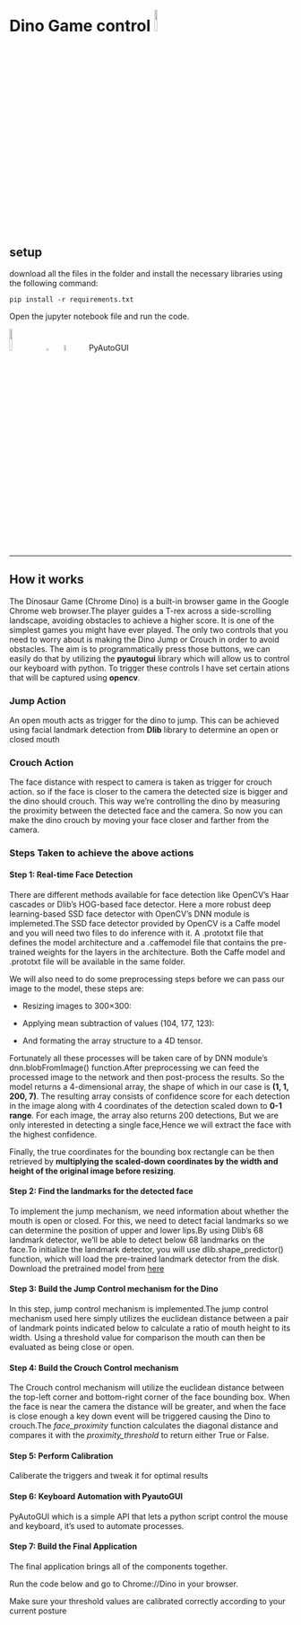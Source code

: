 # Dino Game control <img src="https://upload.wikimedia.org/wikipedia/commons/f/f0/Chromium_T-Rex-error-offline.png" width="10%" height="10%" />


## setup

download all the files in the folder and install the necessary libraries using the following command:

`pip install -r requirements.txt`

Open the jupyter notebook file and run the code.

<img src="https://brandslogos.com/wp-content/uploads/images/large/python-logo-1.png" width="10%" height="10%" />&nbsp;&nbsp;&nbsp;&nbsp;<img src="https://opencv.org/wp-content/uploads/2020/07/cropped-OpenCV_logo_white_600x.png" width="3%" height="3%" />&nbsp;&nbsp;&nbsp;&nbsp;<img src="https://upload.wikimedia.org/wikipedia/en/d/d9/Dlib_c%2B%2B_library_logo.png" width="5%" height="5%" />&nbsp;&nbsp;&nbsp;&nbsp; PyAutoGUI 
***
## How  it works

The Dinosaur Game (Chrome Dino) is a built-in browser game in the Google Chrome web browser.The player guides a T-rex across a side-scrolling landscape, avoiding obstacles to achieve a higher score.
It is one of the simplest games you might have ever played. The only two controls that you need to worry about is making the Dino Jump or Crouch in order to avoid obstacles.
The aim is to programmatically press those buttons, we can easily do that by utilizing the **pyautogui** library which will allow us to control our keyboard with python.
To trigger these controls I have set certain ations that will be captured using **opencv**.

### Jump Action
An open mouth acts as trigger for the dino to jump. This can be achieved using facial landmark detection from **Dlib** library to determine an open or closed mouth

### Crouch Action
The face distance with respect to camera is taken as trigger for crouch action. so if the face is closer to the camera the detected size is bigger and the dino should crouch. 
This way we’re controlling the dino by measuring the proximity between the detected face and the camera. So now you can make the dino crouch by moving your face closer and farther
from the camera.

### Steps Taken to achieve the above actions

#### Step 1: Real-time Face Detection

There are different methods available for face detection like OpenCV’s Haar cascades or Dlib’s HOG-based face detector.
Here a more robust deep learning-based SSD face detector with OpenCV’s DNN module is implemeted.The SSD face detector provided by OpenCV is a Caffe model and you will need two 
files to do inference with it. A .prototxt file that defines the model architecture and a .caffemodel file that contains the pre-trained weights for the layers in the
architecture. Both the Caffe model and .prototxt file will be available in the same folder.

We will also need to do some preprocessing steps before we can pass our image to the model, these steps are:

  * Resizing images to 300×300:

  * Applying mean subtraction of values (104, 177, 123):

  * And formating the array structure to a 4D tensor.

Fortunately all these processes will be taken care of by DNN module’s dnn.blobFromImage() function.After preprocessing we can feed the processed image to the network and 
then post-process the results. So the model returns a 4-dimensional array, the shape of which in our case is **(1, 1, 200, 7)**. The resulting array consists of confidence
score for each detection in the image along with 4 coordinates of the detection scaled down to **0-1 range**. For each image, the array also returns 200 detections, 
But we are only interested in detecting a single face,Hence we will extract the face with the highest confidence.

Finally, the true coordinates for the bounding box rectangle can be then retrieved by
**multiplying the scaled-down coordinates by the width and height of the original image before resizing**.

#### Step 2: Find the landmarks for the detected face

To implement the jump mechanism, we need information about whether the mouth is open or closed. For this, we need to detect facial landmarks so we can determine the 
position of upper and lower lips.By using Dlib’s 68 landmark detector, we’ll be able to detect below 68 landmarks on the face.To initialize the landmark detector,
you will use dlib.shape_predictor() function, which will load the pre-trained landmark detector from the disk. Download the pretrained model from [here](https://drive.google.com/file/d/1rVVYuvM9Hb2-NHUWHNsCQ-_YfjGBXZvn/view?usp=sharing)

#### Step 3: Build the Jump Control mechanism for the Dino

In this step, jump control mechanism is implemented.The jump control mechanism used here simply utilizes the euclidean distance between a pair of landmark points indicated below to 
calculate a ratio of mouth height to its width. Using a threshold value for comparison the mouth can then be evaluated as being close or open.

#### Step 4: Build the Crouch Control mechanism

The Crouch control mechanism will utilize the euclidean distance between the top-left corner and bottom-right corner of the face bounding box. When the face is near the camera
the distance will be greater, and when the face is close enough a key down event will be triggered causing the Dino to crouch.The *face_proximity* function calculates the diagonal 
distance and compares it with the *proximity_threshold* to return either True or False.

#### Step 5: Perform Calibration

Caliberate the triggers and tweak it for optimal results

#### Step 6: Keyboard Automation with PyautoGUI

PyAutoGUI which is a simple API that lets a python script control the mouse and keyboard, it’s used to automate processes.

####  Step 7: Build the Final Application

The final application brings all of the components together.

Run the code below and go to Chrome://Dino in your browser. 

Make sure your threshold values are calibrated correctly according to your current posture
